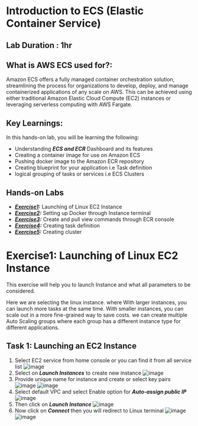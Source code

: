 # Introduction to ECS (Elastic Container Service)

## Lab Duration : 1hr

## What is AWS ECS used for?:
Amazon ECS offers a fully managed container orchestration solution, streamlining the process for organizations to develop, deploy, and manage containerized applications of any scale on AWS. This can be achieved using either traditional Amazon Elastic Cloud Compute (EC2) instances or leveraging serverless computing with AWS Fargate.

## Key Learnings:
In this hands-on lab, you will be learning the following:

* Understanding ***ECS and ECR*** Dashboard and its features
* Creating a container image for use on Amazon ECS
* Pushing docker image to the Amazon ECR repository
* Creating blueprint for your application i.e Task definition
* logical grouping of tasks or services i.e ECS Clusters

## Hands-on Labs

* ***[Exercise1](#exercise1-launching-of-linux-ec2-instance):*** Launching of Linux EC2 Instance
* ***[Exercise2](#exercise2-setting-up-docker-through-instance-terminal):*** Setting up Docker through Instance terminal
* ***[Exercise3](#exercise3-create-and-pull-view-commands-through-ecr-console):*** Create and pull view commands through ECR console
* ***[Exercise4](#exercise4-creating-task-definition):*** Creating task definition
* ***[Exercise5](#exercise5-creating-cluster-and-service):*** Creating cluster

# Exercise1: Launching of Linux EC2 Instance

This exercise will help you to launch Instance and what all parameters to be considered.

Here we are selecting the linux instance. where With larger instances, you can launch more tasks at the same time. With smaller instances, you can scale out in a more fine-grained way to save costs. we can create multiple Auto Scaling groups where each group has a different instance type for different applications.

## Task 1: Launching an EC2 Instance
1. Select EC2 service from home console or you can find it from all service list
![image](https://ganes1233e3edjenjjd.s3.ap-south-1.amazonaws.com/ec2-1.png)
2. Select on ***Launch Instances*** to create new instance
![image](https://ganes1233e3edjenjjd.s3.ap-south-1.amazonaws.com/ec2-2.png)
3. Provide unique name for instance and create or select key pairs
![image](https://ganes1233e3edjenjjd.s3.ap-south-1.amazonaws.com/ec2-3.png)
![image](https://ganes1233e3edjenjjd.s3.ap-south-1.amazonaws.com/ec2-4.png)
4. Select default VPC and select Enable option for ***Auto-assign public IP***
![image](https://ganes1233e3edjenjjd.s3.ap-south-1.amazonaws.com/ec2-5.png)
5. Then click on ***Launch Instance***
![image](https://ganes1233e3edjenjjd.s3.ap-south-1.amazonaws.com/ec2-6.png)
6. Now click on ***Connect*** then you will redirect to Linux terminal
![image](https://ganes1233e3edjenjjd.s3.ap-south-1.amazonaws.com/ec2-7.png)
![image](https://ganes1233e3edjenjjd.s3.ap-south-1.amazonaws.com/ec2-8.png)
